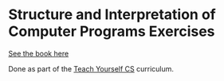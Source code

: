 
# Structure and Interpretation of Computer Programs Exercises

[See the book here](https://sarabander.github.io/sicp/html/index.xhtml)

Done as part of the [Teach Yourself CS](https://teachyourselfcs.com) curriculum.

